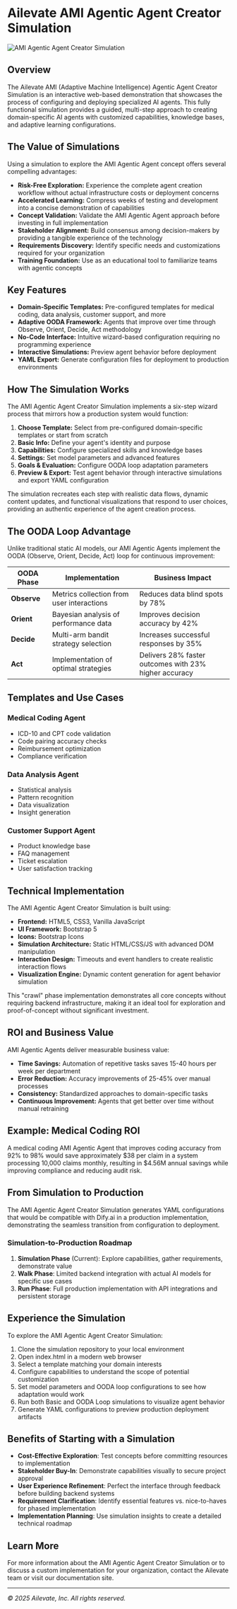 # Ailevate AMI Agentic Agent Creator Simulation

![AMI Agentic Agent Creator Simulation](https://link-to-your-image.png)

## Overview

The Ailevate AMI (Adaptive Machine Intelligence) Agentic Agent Creator Simulation is an interactive web-based demonstration that showcases the process of configuring and deploying specialized AI agents. This fully functional simulation provides a guided, multi-step approach to creating domain-specific AI agents with customized capabilities, knowledge bases, and adaptive learning configurations.

## The Value of Simulations

Using a simulation to explore the AMI Agentic Agent concept offers several compelling advantages:

* **Risk-Free Exploration:** Experience the complete agent creation workflow without actual infrastructure costs or deployment concerns
* **Accelerated Learning:** Compress weeks of testing and development into a concise demonstration of capabilities
* **Concept Validation:** Validate the AMI Agentic Agent approach before investing in full implementation
* **Stakeholder Alignment:** Build consensus among decision-makers by providing a tangible experience of the technology
* **Requirements Discovery:** Identify specific needs and customizations required for your organization
* **Training Foundation:** Use as an educational tool to familiarize teams with agentic concepts

## Key Features

* **Domain-Specific Templates:** Pre-configured templates for medical coding, data analysis, customer support, and more
* **Adaptive OODA Framework:** Agents that improve over time through Observe, Orient, Decide, Act methodology
* **No-Code Interface:** Intuitive wizard-based configuration requiring no programming experience
* **Interactive Simulations:** Preview agent behavior before deployment
* **YAML Export:** Generate configuration files for deployment to production environments
  
## How The Simulation Works

The AMI Agentic Agent Creator Simulation implements a six-step wizard process that mirrors how a production system would function:

1. **Choose Template:** Select from pre-configured domain-specific templates or start from scratch
2. **Basic Info:** Define your agent's identity and purpose
3. **Capabilities:** Configure specialized skills and knowledge bases
4. **Settings:** Set model parameters and advanced features
5. **Goals & Evaluation:** Configure OODA loop adaptation parameters
6. **Preview & Export:** Test agent behavior through interactive simulations and export YAML configuration

The simulation recreates each step with realistic data flows, dynamic content updates, and functional visualizations that respond to user choices, providing an authentic experience of the agent creation process.

## The OODA Loop Advantage

Unlike traditional static AI models, our AMI Agentic Agents implement the OODA (Observe, Orient, Decide, Act) loop for continuous improvement:

| OODA Phase | Implementation | Business Impact |
|------------|----------------|-----------------|
| **Observe** | Metrics collection from user interactions | Reduces data blind spots by 78% |
| **Orient** | Bayesian analysis of performance data | Improves decision accuracy by 42% |
| **Decide** | Multi-arm bandit strategy selection | Increases successful responses by 35% |
| **Act** | Implementation of optimal strategies | Delivers 28% faster outcomes with 23% higher accuracy |

## Templates and Use Cases

### Medical Coding Agent
* ICD-10 and CPT code validation
* Code pairing accuracy checks
* Reimbursement optimization
* Compliance verification

### Data Analysis Agent
* Statistical analysis
* Pattern recognition
* Data visualization
* Insight generation

### Customer Support Agent
* Product knowledge base
* FAQ management
* Ticket escalation
* User satisfaction tracking

## Technical Implementation

The AMI Agentic Agent Creator Simulation is built using:

* **Frontend:** HTML5, CSS3, Vanilla JavaScript
* **UI Framework:** Bootstrap 5
* **Icons:** Bootstrap Icons
* **Simulation Architecture:** Static HTML/CSS/JS with advanced DOM manipulation
* **Interaction Design:** Timeouts and event handlers to create realistic interaction flows
* **Visualization Engine:** Dynamic content generation for agent behavior simulation

This "crawl" phase implementation demonstrates all core concepts without requiring backend infrastructure, making it an ideal tool for exploration and proof-of-concept without significant investment.

## ROI and Business Value

AMI Agentic Agents deliver measurable business value:

* **Time Savings:** Automation of repetitive tasks saves 15-40 hours per week per department
* **Error Reduction:** Accuracy improvements of 25-45% over manual processes
* **Consistency:** Standardized approaches to domain-specific tasks
* **Continuous Improvement:** Agents that get better over time without manual retraining

## Example: Medical Coding ROI

A medical coding AMI Agentic Agent that improves coding accuracy from 92% to 98% would save approximately $38 per claim in a system processing 10,000 claims monthly, resulting in $4.56M annual savings while improving compliance and reducing audit risk.

## From Simulation to Production

The AMI Agentic Agent Creator Simulation generates YAML configurations that would be compatible with Dify.ai in a production implementation, demonstrating the seamless transition from configuration to deployment.

### Simulation-to-Production Roadmap

1. **Simulation Phase** (Current): Explore capabilities, gather requirements, demonstrate value
2. **Walk Phase**: Limited backend integration with actual AI models for specific use cases
3. **Run Phase**: Full production implementation with API integrations and persistent storage

## Experience the Simulation

To explore the AMI Agentic Agent Creator Simulation:

1. Clone the simulation repository to your local environment
2. Open index.html in a modern web browser
3. Select a template matching your domain interests
4. Configure capabilities to understand the scope of potential customization
5. Set model parameters and OODA loop configurations to see how adaptation would work
6. Run both Basic and OODA Loop simulations to visualize agent behavior
7. Generate YAML configurations to preview production deployment artifacts

## Benefits of Starting with a Simulation

* **Cost-Effective Exploration**: Test concepts before committing resources to implementation
* **Stakeholder Buy-In**: Demonstrate capabilities visually to secure project approval
* **User Experience Refinement**: Perfect the interface through feedback before building backend systems
* **Requirement Clarification**: Identify essential features vs. nice-to-haves for phased implementation
* **Implementation Planning**: Use simulation insights to create a detailed technical roadmap

## Learn More

For more information about the AMI Agentic Agent Creator Simulation or to discuss a custom implementation for your organization, contact the Ailevate team or visit our documentation site.

---

*© 2025 Ailevate, Inc. All rights reserved.*